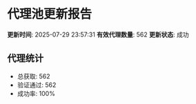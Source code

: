 # 代理池更新报告

**更新时间**: 2025-07-29 23:57:31
**有效代理数量**: 562
**更新状态**:  成功

## 代理统计
- 总获取: 562
- 验证通过: 562
- 成功率: 100%
